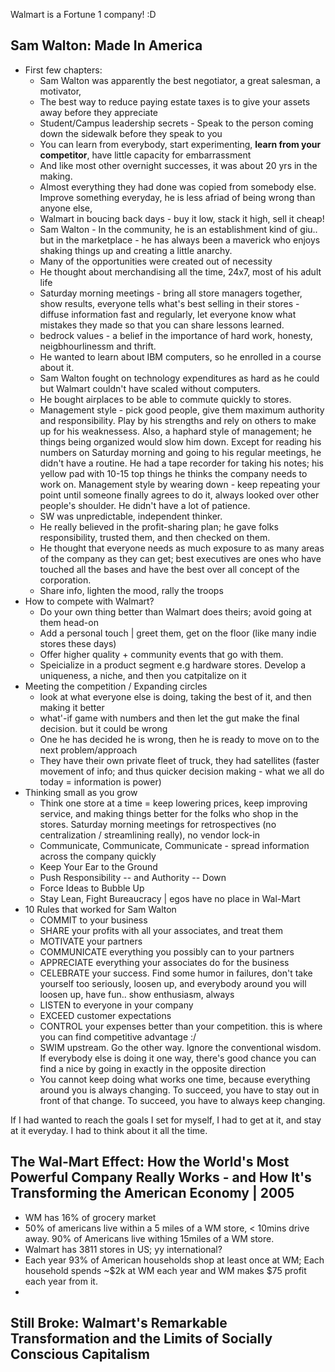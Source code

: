 
Walmart is a Fortune 1 company! :D 

## Sam Walton: Made In America
- First few chapters:
  - Sam Walton was apparently the best negotiator, a great salesman, a motivator, 
  - The best way to reduce paying estate taxes is to give your assets away before they appreciate
  - Student/Campus leadership secrets - Speak to the person coming down the sidewalk before they speak to you
  - You can learn from everybody, start experimenting, **learn from your competitor**, have little capacity for embarrassment
  - And like most other overnight successes, it was about 20 yrs in the making.
  - Almost everything they had done was copied from somebody else. Improve something everyday, he is less afriad of being wrong than anyone else,
  - Walmart in boucing back days - buy it low, stack it high, sell it cheap!
  - Sam Walton - In the community, he is an establishment kind of giu.. but in the marketplace - he has always been a maverick who enjoys shaking things up and creating a little anarchy.
  - Many of the opportunities were created out of necessity
  - He thought about merchandising all the time, 24x7, most of his adult life
  - Saturday morning meetings - bring all store managers together, show results, everyone tells what's best selling in their stores - diffuse information fast and regularly, let everyone know what mistakes they made so that you can share lessons learned.
  - bedrock values - a belief in the importance of hard work, honesty, neigbhourlinessm and thrift.
  - He wanted to learn about IBM computers, so he enrolled in a course about it.
  - Sam Walton fought on technology expenditures as hard as he could but Walmart couldn't have scaled without computers.
  - He bought airplaces to be able to commute quickly to stores.
  - Management style - pick good people, give them maximum authority and responsibility. Play by his strengths and rely on others to make up for his weaknessess. Also, a haphard style of management; he things being organized would slow him down. Except for reading his numbers on Saturday morning and going to his regular meetings, he didn't have a routine. He had a tape recorder for taking his notes; his yellow pad with 10-15 top things he thinks the company needs to work on. Management style by wearing down - keep repeating your point until someone finally agrees to do it, always looked over other people's shoulder. He didn't have a lot of patience. 
  - SW was unpredictable, independent thinker.
  - He really believed in the profit-sharing plan; he gave folks responsibility, trusted them, and then checked on them.
  - He thought that everyone needs as much exposure to as many areas of the company as they can get; best executives are ones who have touched all the bases and have the best over all concept of the corporation.
  - Share info, lighten the mood, rally the troops
- How to compete with Walmart?
  - Do your own thing better than Walmart does theirs; avoid going at them head-on
  - Add a personal touch | greet them, get on the floor (like many indie stores these days)
  - Offer higher quality + community events that go with them.
  - Speicialize in a product segment e.g hardware stores. Develop a uniqueness, a niche, and then you catpitalize on it
- Meeting the competition / Expanding circles
  - look at what everyone else is doing, taking the best of it, and then making it better
  - what'-if game with numbers and then let the gut make the final decision. but it could be wrong
  - One he has decided he is wrong, then he is ready to move on to the next problem/approach
  - They have their own private fleet of truck, they had satellites (faster movement of info; and thus quicker decision making - what we all do today = information is power)
- Thinking small as you grow
  - Think one store at a time = keep lowering prices, keep improving service, and making things better for the folks who shop in the stores. Saturday morning meetings for retrospectives (no centralization / streamlining really), no vendor lock-in
  - Communicate, Communicate, Communicate - spread information across the company quickly
  - Keep Your Ear to the Ground
  - Push Responsibility -- and Authority -- Down
  - Force Ideas to Bubble Up
  - Stay Lean, Fight Bureaucracy | egos have no place in Wal-Mart
- 10 Rules that worked for Sam Walton
  - COMMIT to your business
  - SHARE your profits with all your associates, and treat them
  - MOTIVATE your partners
  - COMMUNICATE everything you possibly can to your partners
  - APPRECIATE everything your associates do for the business
  - CELEBRATE your success. Find some humor in failures, don't take yourself too seriously, loosen up, and everybody around you will loosen up, have fun.. show enthusiasm, always
  - LISTEN to everyone in your company
  - EXCEED customer expectations
  - CONTROL your expenses better than your competition. this is where you can find competitive advantage :/
  - SWIM upstream. Go the other way. Ignore the conventional wisdom. If everybody else is doing it one way, there's good chance you can find a nice by going in exactly in the opposite direction
  - You cannot keep doing what works one time, because everything around you is always changing. To succeed, you have to stay out in front of that change. To succeed, you have to always keep changing.
 
If I had wanted to reach the goals I set for myself, I had to get at it, and stay at it everyday. I had to think about it all the time. 
## The Wal-Mart Effect: How the World's Most Powerful Company Really Works - and How It's Transforming the American Economy | 2005
- WM has 16% of grocery market
- 50% of americans live within a 5 miles of a WM store, < 10mins drive away. 90% of Americans live withing 15miles of a WM store.
- Walmart has 3811 stores in US; yy international?
- Each year 93% of American households shop at least once at WM; Each household spends ~$2k at WM each year and WM makes $75 profit each year from it.
- 
## Still Broke: Walmart's Remarkable Transformation and the Limits of Socially Conscious Capitalism
